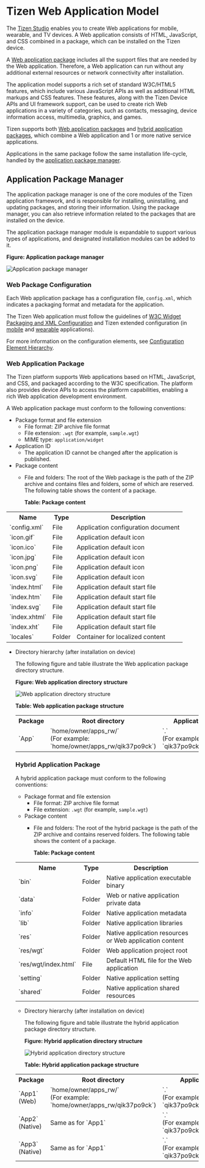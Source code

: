 

Tizen Web Application Model
===========================

The [Tizen Studio](../../../tizen-studio/cover-page.md)
enables you to create Web applications for mobile, wearable, and TV
devices. A Web application consists of HTML, JavaScript, and CSS
combined in a package, which can be installed on the Tizen device.

A [Web application package](../process/app-dev-process-w.md#package)
includes all the support files that are needed by the Web application.
Therefore, a Web application can run without any additional external
resources or network connectivity after installation.

The application model supports a rich set of standard W3C/HTML5
features, which include various JavaScript APIs as well as additional
HTML markups and CSS features. These features, along with the Tizen
Device APIs and UI framework support, can be used to create rich Web
applications in a variety of categories, such as contacts, messaging,
device information access, multimedia, graphics, and games.

Tizen supports both [Web application packages](#wap) and [hybrid
application packages](#hap), which combine a Web application and 1 or
more native service applications.

Applications in the same package follow the same installation
life-cycle, handled by the [application package manager](#package).

Application Package Manager <a name="package"></a>
---------------------------

The application package manager is one of the core modules of the Tizen
application framework, and is responsible for installing, uninstalling,
and updating packages, and storing their information. Using the package
manager, you can also retrieve information related to the packages that
are installed on the device.

The application package manager module is expandable to support various
types of applications, and designated installation modules can be added
to it.

**Figure: Application package manager**

![Application package
manager](./media/application-package-manager.png)

### Web Package Configuration <a name="config"></a>

Each Web application package has a configuration file, `config.xml`,
which indicates a packaging format and metadata for the application.

The Tizen Web application must follow the guidelines of [W3C Widget
Packaging and XML
Configuration](https://www.w3.org/TR/2011/REC-widgets-20110927/) and
Tizen extended configuration (in
[mobile](../../../tizen-studio/web-tools/config-editor-w.md#mw_extend)
and
[wearable](../../../tizen-studio/web-tools/config-editor-w.md#ww_extend)
applications).

For more information on the configuration elements, see [Configuration
Element
Hierarchy](../../../tizen-studio/web-tools/config-editor-w.md#hierarchy).

### Web Application Package <a name="wap"></a>

The Tizen platform supports Web applications based on HTML, JavaScript,
and CSS, and packaged according to the W3C specification. The platform
also provides device APIs to access the platform capabilities, enabling
a rich Web application development environment.

A Web application package must conform to the following conventions:

-   Package format and file extension
    -   File format: ZIP archive file format
    -   File extension: `.wgt` (for example, `sample.wgt`)
    -   MIME type: `application/widget`
-   Application ID
    -   The application ID cannot be changed after the application
        is published.
-   Package content
    -   File and folders: The root of the Web package is the path of the
        ZIP archive and contains files and folders, some of which
        are reserved. The following table shows the content of
        a package.

        **Table: Package content**
<table>
<tr>
  <th> Name </th>
  <th> Type </th>
  <th> Description </th>
</tr>
<tr>
  <td> `config.xml` </td>
  <td> File </td>
  <td> Application configuration document </td>
</tr>
<tr>
  <td>       `icon.gif`   </td>
  <td> File  </td>
  <td> Application default icon </td>
</tr>
<tr>
  <td>    `icon.ico`   </td>
  <td> File  </td>
  <td> Application default icon </td>
</tr>
<tr>
  <td>        `icon.jpg`    </td>
  <td> File  </td>
  <td> Application default icon </td>
</tr>
<tr>
  <td>         `icon.png`     </td>
  <td> File  </td>
  <td> Application default icon </td>
</tr>
<tr>
  <td>         `icon.svg`     </td>
  <td> File  </td>
  <td> Application default icon </td>
</tr>
<tr>
  <td>        `index.html`    </td>
  <td> File  </td>
  <td>  Application default start file </td>
</tr>
<tr>
  <td>     `index.htm`     </td>
  <td> File  </td>
  <td>  Application default start file </td>
</tr>
<tr>
  <td>          `index.svg`      </td>
  <td> File  </td>
  <td>  Application default start file </td>
</tr>
<tr>
  <td>             `index.xhtml`      </td>
  <td> File  </td>
  <td>  Application default start file </td>
</tr>
<tr>
  <td>       `index.xht`     </td>
  <td> File  </td>
  <td>  Application default start file </td>
</tr>
<tr>
  <td>        `locales`    </td>
  <td>  Folder   </td>
  <td>  Container for localized content </td>
</tr>
</table>        



-   Directory hierarchy (after installation on device)

    The following figure and table illustrate the Web application
    package directory structure.

    **Figure: Web application directory structure**

    ![Web application directory
    structure](./media/web-app-directory-structure.png)

    **Table: Web application package structure**

    <table>
<tr>
  <th> Package </th>
  <th> Root directory </th>
  <th> Application ID </th>
  <th> Core XML file </th>
</tr>
<tr>
  <td>`App`</td>
  <td> `home/owner/apps_rw/<Package ID>` <br>
  (For example: <br>
    `home/owner/apps_rw/qik37po9ck`) </td>
  <td> `<Package ID>.<Name>` <br>
  (For example: <br>
    `qik37po9ck.Sample`) </td>
  <td> `opt/share/packages/<Package ID>.xml` <br>
  (For example: <br>
    `opt/share/packages/qik37po9ck.xml`)
  </td>
</tr>
    </table>



### Hybrid Application Package <a name="hap"></a>

A hybrid application package must conform to the following conventions:

-   Package format and file extension
    -   File format: ZIP archive file format
    -   File extension: `.wgt` (for example, `sample.wgt`)
-   Package content
    -   File and folders: The root of the hybrid package is the path of
        the ZIP archive and contains reserved folders. The following
        table shows the content of a package.

        **Table: Package content**

<table>
<tr>
  <th>Name</th>
  <th>Type</th>
  <th>Description</th>
</tr>
<tr>
  <td>`bin`</td>
  <td>Folder</td>
  <td>Native application executable binary</td>
</tr>
<tr>
  <td>`data`</td>
  <td>Folder</td>
  <td>Web or native application private data</td>
</tr>
<tr>
  <td>`info`</td>
  <td>Folder</td>
  <td>Native application metadata</td>
</tr>
<tr>
  <td>`lib`</td>
  <td>Folder</td>
  <td>Native application libraries</td>
</tr>
<tr>
  <td>    `res`</td>
  <td> Folder </td>
  <td> Native application resources or Web application content</td>
</tr>
<tr>
  <td>    `res/wgt`</td>
  <td>Folder</td>
  <td> Web application project root</td>
</tr>
<tr>
  <td>    `res/wgt/index.html`</td>
  <td> File </td>
  <td>  Default HTML file for the Web application</td>
</tr>
<tr>
  <td>    `setting`   </td>
  <td>     Folder </td>
  <td>  Native application setting</td>
</tr>
<tr>
  <td>    `shared`  </td>
  <td>   Folder  </td>
  <td> Native application shared resources</td>
</tr>

</table>



-   Directory hierarchy (after installation on device)

    The following figure and table illustrate the hybrid application
    package directory structure.

    **Figure: Hybrid application directory structure**

    ![Hybrid application directory
    structure](./media/hybrid-app-package-manager.png)

    **Table: Hybrid application package structure**

<table>
<tr>
  <th>Package  </th>
  <th>Root directory  </th>
  <th>Application ID  </th>
  <th> Core XML file     </th>
</tr>
<tr>
  <td> `App1`<br>(Web) </td>
  <td> `home/owner/apps_rw/<Package ID>` <br>
  (For example:  <br>
    `home/owner/apps_rw/qik37po9ck`)   </td>
  <td>`<Package ID>.<Name>`     <br>
   (For example:  <br>
     `qik37po9ck.Sample`)    </td>
  <td>`opt/share/packages/<Package ID>.xml`        <br>
  (For example: <br>
    `opt/share/packages/qik37po9ck.xml`)  </td>
</tr>
<tr>
  <td> `App2` <br> (Native)  </td>
  <td>  Same as for `App1`</td>
  <td> `<Package ID>.<ExecutableName1>`<br>
   (For example:<br>
     `qik37po9ck.Service`)  </td>
  <td> Same as for `App1`</td>
</tr>
<tr>
  <td> `App3` <br> (Native)   </td>
  <td> Same as for `App1` </td>
  <td> `<Package ID>.<ExecutableName2>` <br>
  (For example: <br>
     `qik37po9ck.Downloader`)     </td>
  <td> Same as for `App1`</td>
</tr>
</table>
